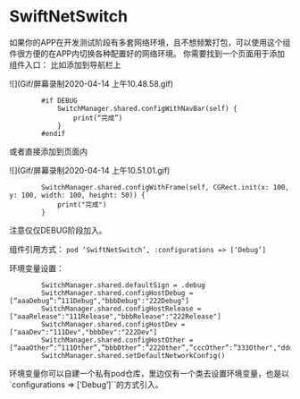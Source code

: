
# **SwiftNetSwitch**
如果你的APP在开发测试阶段有多套网络环境，且不想频繁打包，可以使用这个组件很方便的在APP内切换各种配置好的网络环境。
你需要找到一个页面用于添加组件入口：
比如添加到导航栏上

![](Gif/屏幕录制2020-04-14 上午10.48.58.gif)

```
        #if DEBUG
            SwitchManager.shared.configWithNavBar(self) {
                print(“完成”)
            }
        #endif
```
或者直接添加到页面内

![](Gif/屏幕录制2020-04-14 上午10.51.01.gif)

```
        SwitchManager.shared.configWithFrame(self, CGRect.init(x: 100, y: 100, width: 100, height: 50)) {
            print("完成")
        }
```
注意仅仅DEBUG阶段加入。

组件引用方式：
`pod ‘SwiftNetSwitch’, :configurations => [‘Debug’]`

环境变量设置：
```
        SwitchManager.shared.defaultSign = .debug
        SwitchManager.shared.configHostDebug = [“aaaDebug”:”111Debug","bbbDebug":"222Debug"]
        SwitchManager.shared.configHostRelease = ["aaaRelease":"111Release","bbbRelease":"222Release"]
        SwitchManager.shared.configHostDev = ["aaaDev":"111Dev","bbbDev":"222Dev"]
        SwitchManager.shared.configHostOther = [“aaaOther”:”111Other”,”bbbOther”:”222Other”,”cccOther”:”333Other","dddOther":"444Other"]
        SwitchManager.shared.setDefaultNetworkConfig()
```

环境变量你可以自建一个私有pod仓库，里边仅有一个类去设置环境变量，也是以`configurations => [‘Debug’]``的方式引入。
